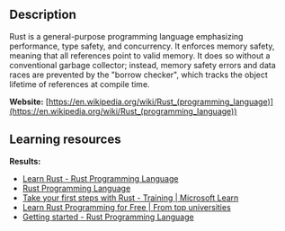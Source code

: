 ## Description
Rust is a general-purpose programming language emphasizing performance, type safety, and concurrency. It enforces memory safety, meaning that all references point to valid memory. It does so without a conventional garbage collector; instead, memory safety errors and data races are prevented by the "borrow checker", which tracks the object lifetime of references at compile time.

**Website:** [https://en.wikipedia.org/wiki/Rust_(programming_language)](https://en.wikipedia.org/wiki/Rust_(programming_language))

## Learning resources
**Results:**

* [Learn Rust - Rust Programming Language](https://www.rust-lang.org/learn)
* [Rust Programming Language](https://www.rust-lang.org/)
* [Take your first steps with Rust - Training | Microsoft Learn](https://learn.microsoft.com/en-us/training/paths/rust-first-steps/)
* [Learn Rust Programming for Free | From top universities](https://rustfundamentals.com/)
* [Getting started - Rust Programming Language](https://www.rust-lang.org/learn/get-started)


